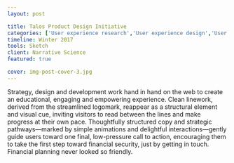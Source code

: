 ```yaml
---
layout: post

title: Talos Product Design Initiative
categories: ['User experience research','User experience design','User interface design','featured']
timeline: Winter 2017
tools: Sketch
client: Narrative Science
featured: true

cover: img-post-cover-3.jpg
---
```


<p>Strategy, design and development work hand in hand on the web to create an educational, engaging and empowering experience. Clean linework, derived from the streamlined logomark, reappear as a structural element and visual cue, inviting visitors to read between the lines and make progress at their own pace. Thoughtfully structured copy and strategic pathways—marked by simple animations and delightful interactions—gently guide users toward one final, low-pressure call to action, encouraging them to take the first step toward financial security, just by getting in touch. Financial planning never looked so friendly.</p>
